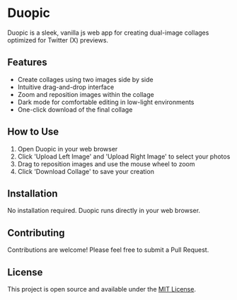 # Duopic

Duopic is a sleek, vanilla js web app for creating dual-image collages optimized for Twitter (X) previews.

## Features

- Create collages using two images side by side
- Intuitive drag-and-drop interface
- Zoom and reposition images within the collage
- Dark mode for comfortable editing in low-light environments
- One-click download of the final collage

## How to Use

1. Open Duopic in your web browser
2. Click 'Upload Left Image' and 'Upload Right Image' to select your photos
3. Drag to reposition images and use the mouse wheel to zoom
4. Click 'Download Collage' to save your creation

## Installation

No installation required. Duopic runs directly in your web browser.

## Contributing

Contributions are welcome! Please feel free to submit a Pull Request.

## License

This project is open source and available under the [MIT License](LICENSE).